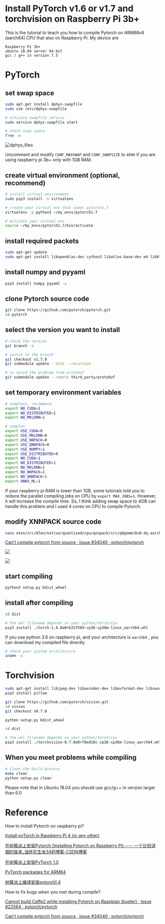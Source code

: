 # Install PyTorch v1.6 or v1.7 and torchvision on Raspberry Pi 3b+

This is the tutorial to teach you how to compile Pytorch on ARM68v8 (aarch64) CPU that also on Raspberry Pi. My device are

```
Raspberry Pi 3b+
ubuntu 18.04 server 64-bit
gcc / g++ in version 7.5 
```

# PyTorch

## set swap space

```bash
sudo apt-get install dphys-swapfile
sudo vim /etc/dphys-swapfile

# activate swapfile service
sudo service dphys-swapfile start

# check swap space
free -m
```

![dphys_files](pictures/picture3.png)

Uncomment and modify `CONF_MAXSWAP` and `CONF_SWAPSIZE` to `4096` if you are using raspberry pi 3b+ only with 1GB RAM.

## create virtual environment (optional, recommend)

```bash
# install virtual environment
sudo pip3 install -U virtualenv

# create your virtual env that names pytorch1.7
virtualenv -p python3 ~/my_envs/pytorch1.7

# activate your virtual env
source ~/my_envs/pytorch1.7/bin/activate
```

## install required packets

```bash
sudo apt-get update
sudo apt-get install libopenblas-dev cython3 libatlas-base-dev m4 libblas-dev cmake -y
```

## install numpy and pyyaml

```bash
pip3 install numpy pyyaml -y
```

## clone Pytorch source code

```bash
git clone https://github.com/pytorch/pytorch.git
cd pytorch
```

## select the version you want to install

```bash
# check the version 
git branch -a

# switch to the branch
git checkout v1.7.0
git submodule update --init --recursive 

# to avoid the problem from protobuf
git submodule update --remote third_party/protobuf
```

## set temporary environment variables

```bash
# simplest, recommend
export NO_CUDA=1 
export NO_DISTRIBUTED=1 
export NO_MKLDNN=1
```

```bash
# complex
export USE_CUDA=0 
export USE_MKLDNN=0 
export USE_NNPACK=0 
export USE_QNNPACK=0 
export USE_NUMPY=1 
export USE_DISTRIBUTED=0 
export NO_CUDA=1 
export NO_DISTRIBUTED=1 
export NO_MKLDNN=1 
export NO_NNPACK=1 
export NO_QNNPACK=1 
export ONNX_ML=1
```

If your raspberry pi RAM is lower than 1GB, some tutorials told you to reduce the parallel compiling jobs on CPU by `export MAX_JOBS=1`. However, it will increase the compile time. So, I think adding swap space to 4GB can handle this problem and I used 4 cores on CPU to compile Pytorch.

## modify XNNPACK source code

```bash
nano aten/src/ATen/native/quantized/cpu/qnnpack/src/q8gemm/8x8-dq-aarch64-neon.S
```

[Can't compile pytorch from source · Issue #34040 · pytorch/pytorch](https://github.com/pytorch/pytorch/issues/34040)

![](pictures/picture1.png)

![](pictures/picture2.png)

## start compiling

```bash
python3 setup.py bdist_wheel
```

## install after compiling

```bash
cd dist

# the whl filename depends on your python/torch/cpu
pip3 install ./torch-1.6.0a0+b31f58d-cp36-cp36m-linux_aarch64.whl
```

If you use python 3.6 on raspberry pi, and your architecture is `aarch64` , you can download my compiled file directly.

```bash
# check your system architecture
uname -a
```

# Torchvision

```bash
sudo apt-get install libjpeg-dev libavcodec-dev libavformat-dev libswscale-dev
pip3 install pillow

git clone https://github.com/pytorch/vision.git
cd vision
git checkout v0.7.0

python setup.py bdist_wheel
```

```bash
cd dist

# the whl filename depends on your python/torch/cpu
pip3 install ./torchvision-0.7.0a0+78ed10c-cp36-cp36m-linux_aarch64.whl
```

## When you meet problems while compiling

```bash
# clean the build process
make clean
python setup.py clean
```

Please note that in Ubuntu 18.04 you should use gcc/g++ in version larger than 6.0


# Reference

How to install Pytorch on raspberry pi?

[Install pyTorch in Raspberry Pi 4 (or any other)](https://gist.github.com/akaanirban/621e63237e63bb169126b537d7a1d979)

[在树莓派上安装Pytorch (Installing Pytorch on Raspberry Pi) ---- 一个比较详细的版本_油炸花生米34的博客-CSDN博客](https://blog.csdn.net/weixin_39965127/article/details/102686314)

[在树莓派上安装PyTorch 1.0](https://zhuanlan.zhihu.com/p/57938855)

[PyTorch packages for ARM64](https://mathinf.eu/pytorch/arm64/)

[树莓派上编译安装pytorch1.4](https://cloud.tencent.com/developer/article/1625850)

How to fix bugs when you met during compile?

[Cannot build Caffe2 while installing Pytorch on Raspbian (buster) · Issue #22564 · pytorch/pytorch](https://github.com/pytorch/pytorch/issues/22564#issuecomment-509029165)

[Can't compile pytorch from source · Issue #34040 · pytorch/pytorch](https://github.com/pytorch/pytorch/issues/34040)
